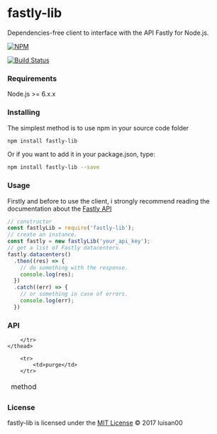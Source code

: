 # fastly-lib
Dependencies-free client to interface with the API Fastly for Node.js.

[![NPM](https://nodei.co/npm/fastly-lib.png)](https://nodei.co/npm/fastly-lib/)


[![Build Status](https://travis-ci.org/luisan00/fastly-lib.svg?branch=master)](https://travis-ci.org/luisan00/fastly-lib)

### Requirements
Node.js >= 6.x.x

### Installing
The simplest method is to use npm in your source code folder
```bash
npm install fastly-lib
```
Or if you want to add it in your package.json, type:
```bash
npm install fastly-lib --save
```
### Usage

Firstly and before to use the client, i strongly recommend reading the documentation about the <a target="_blank" href="https://docs.fastly.com/api/">Fastly API</a>

```js
// constructor
const fastlyLib = require('fastly-lib');
// create an instance.
const fastly = new fastlyLib('your_api_key');
// get a list of Fastly datacenters.
fastly.datacenters()
  .then((res) => {
    // do something with the response.
    console.log(res);
  })
  .catch((err) => {
    // or something in case of errors.
    console.log(err);
  })
```

### API

<table>
	<thead>
		<tr>
			<td>method</td>

		</tr>
	</thead>

		<tr>
			<td>purge</td>
		</tr>

</table>

### License

fastly-lib is licensed under the <a href="LICENSE">MIT License</a> © 2017 luisan00
